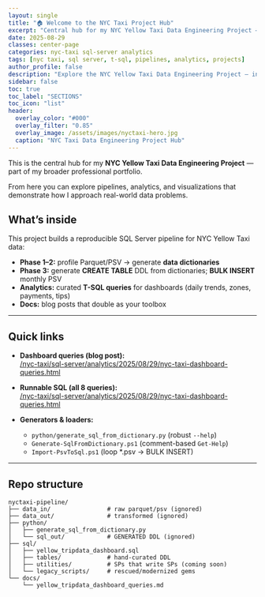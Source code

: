 ```yaml
---
layout: single
title: "🏠 Welcome to the NYC Taxi Project Hub"
excerpt: "Central hub for my NYC Yellow Taxi Data Engineering Project — pipelines, analytics, and documentation."
date: 2025-08-29
classes: center-page
categories: nyc-taxi sql-server analytics
tags: [nyc taxi, sql server, t-sql, pipelines, analytics, projects]
author_profile: false
description: "Explore the NYC Yellow Taxi Data Engineering Project — ingestion, validation, pipelines, dashboards, and analytics."
sidebar: false
toc: true
toc_label: "SECTIONS"
toc_icon: "list"
header:
  overlay_color: "#000"
  overlay_filter: "0.85"
  overlay_image: /assets/images/nyctaxi-hero.jpg
  caption: "NYC Taxi Data Engineering Project Hub"
---
```


<a id="toc" class="visually-hidden"></a>


This is the central hub for my **NYC Yellow Taxi Data Engineering Project** — part of my broader professional portfolio.
 
From here you can explore pipelines, analytics, and visualizations that demonstrate how I approach real-world data problems.

## What’s inside

This project builds a reproducible SQL Server pipeline for NYC Yellow Taxi data:

- **Phase 1–2:** profile Parquet/PSV → generate **data dictionaries**
- **Phase 3:** generate **CREATE TABLE** DDL from dictionaries; **BULK INSERT** monthly PSV
- **Analytics:** curated **T-SQL queries** for dashboards (daily trends, zones, payments, tips)
- **Docs:** blog posts that double as your toolbox

---

## Quick links

- **Dashboard queries (blog post):**  
  [/nyc-taxi/sql-server/analytics/2025/08/29/nyc-taxi-dashboard-queries.html](/nyc-taxi/sql-server/analytics/2025/08/29/nyc-taxi-dashboard-queries.html)

- **Runnable SQL (all 8 queries):**  
  [/nyc-taxi/sql-server/analytics/2025/08/29/nyc-taxi-dashboard-queries.html](/nyc-taxi/sql-server/analytics/2025/08/29/nyc-taxi-dashboard-queries.html)

- **Generators & loaders:**  
  - `python/generate_sql_from_dictionary.py` (robust `--help`)  
  - `Generate-SqlFromDictionary.ps1` (comment-based `Get-Help`)  
  - `Import-PsvToSql.ps1` (loop *.psv → BULK INSERT)

---

## Repo structure

```text
nyctaxi-pipeline/
├── data_in/                # raw parquet/psv (ignored)
├── data_out/               # transformed (ignored)
├── python/
│   ├── generate_sql_from_dictionary.py
│   └── sql_out/            # GENERATED DDL (ignored)
├── sql/
│   ├── yellow_tripdata_dashboard.sql
│   ├── tables/             # hand-curated DDL
│   ├── utilities/          # SPs that write SPs (coming soon)
│   └── legacy_scripts/     # rescued/modernized gems
└── docs/
    └── yellow_tripdata_dashboard_queries.md
```
